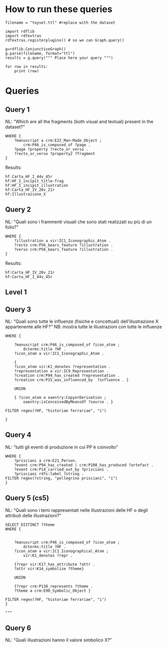 # How to run these queries 

```
filename = "toyset.ttl" #replace with the dataset 

import rdflib
import rdfextras
rdfextras.registerplugins() # so we can Graph.query()

g=rdflib.ConjunctiveGraph()
g.parse(filename, format="ttl")
results = g.query(""" Place here your query """)

for row in results:
    print (row)
```


# Queries 

## Query 1 

NL: "Which are all the fragments (both visual and textual) present in the dataset?"

```SELECT DISTINCT ?fragment
WHERE {
    ?manuscript a crm:E22_Man-Made_Object ;
        crm:P46_is_composed_of ?page . 
    ?page ?property ?recto_or_verso .
    ?recto_or_verso ?property2 ?fragment 
} 
```

Results: 

```hf:Carta_HF_I_12v_13r
hf.Carta_HF_I_44v_45r
hf:HF_I_incipit_title-frag
hf:HF_I_incipit_illustration
hf:Carta_HF_IV_20v_21r
hf:Illustrazione_X
```

## Query 2 

NL: "Quali sono i frammenti visuali che sono stati realizzati su più di un folio?"

``` SELECT DISTINCT ?illustration
WHERE {
    ?illustration a vir:IC1_Iconographic_Atom . 
    ?recto crm:P56_bears_feature ?illustration . 
    ?verso crm:P56_bears_feature ?illustration .    
}
```

Results: 

```hf:Carta_HF_I_12v_13r
hf:Carta_HF_IV_20v_21r
hf:Carta_HF_I_44v_45r
```

## Level 1

## Query 3 

NL: "Quali sono tutte le influenze (fisiche e concettuali) dell'illustrazione X appartenente alle HF?"
NB: mostra tutte le illustrazioni con tutte le influenze

```SELECT ?icon_atom ?influence ?source
WHERE { 
    
    ?manuscript crm:P46_is_composed_of ?icon_atom ; 
        dcterms:title ?HF . 
    ?icon_atom a vir:IC1_Iconographic_Atom .
    
    {  
    ?icon_atom vir:K1_denotes ?representation . 
    ?representation a vir:IC9_Representation .
    ?creation crm:P94_has_created ?representation . 
    ?creation crm:P15_was_influenced_by  ?influence . }
    
    UNION 
    
    { ?icon_atom a oaentry:CopyorDerivation ; 
        oaentry:isConceivedByMeansOf ?source . }
        
FILTER regex(?HF, "historiae ferrariae", "i")

}
```

## Query 4 

NL: "tutti gli eventi di produzione in cui PP è coinvolto"

``` SELECT ?event ?artefact 
WHERE {
    ?prisciani a crm:E21_Person. 
    ?event crm:P94_has_created | crm:P108_has_produced ?artefact .  
    ?event crm:P14_carried_out_by ?prisciani . 
    ?prisciani rdfs:label ?string .  
FILTER regex(?string, "pellegrino prisciani", "i")
}
``` 

## Query 5 (cs5)

NL: "Quali sono i temi rappresentati nelle illustrazioni delle HF o degli attributi delle illustrazioni?"

``` 
SELECT DISTINCT ?theme 
WHERE { 
    
    
    ?manuscript crm:P46_is_composed_of ?icon_atom ;
        dcterms:title ?HF . 
    ?icon_atom a vir:IC1_Iconographical_Atom ;
        vir:K1_denotes ?repr .
    
    {?repr vir:K17_has_attribute ?attr . 
    ?attr vir:K14_symbolize ?theme}
    
    UNION 
    
    {?repr crm:P138_represents ?theme . 
    ?theme a crm:E90_Symbolic_Object }
    
FILTER regex(?HF, "historiae ferrariae", "i")
}

"""
``` 

## Query 6 

NL: "Quali illustrazioni hanno il valore simbolico X?"
